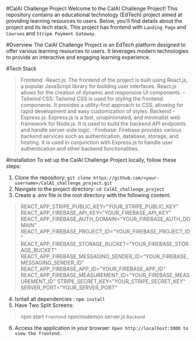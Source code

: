 #CalAI Challenge Project
Welcome to the CalAI Challenge Project! This repository contains an educational technology (EdTech) project aimed at providing learning resources to users. Below, you'll find details about the project and its tech stack.
This project has frontend with `Landing Page` and `Courses` and `Stripe Payment Gateway`.

#Overview
The CalAI Challenge Project is an EdTech platform designed to offer various learning resources to users. It leverages modern technologies to provide an interactive and engaging learning experience.

#Tech Stack
> Frontend
 -React.js: The frontend of the project is built using React.js, a popular JavaScript library for building user interfaces. React.js allows for the creation of dynamic and responsive UI components.
-Tailwind CSS: Tailwind CSS is used for styling the frontend components. It provides a utility-first approach to CSS, allowing for rapid development and easy customization of styles.
> Backend
-Express.js: Express.js is a fast, unopinionated, and minimalist web framework for Node.js. It is used to build the backend API endpoints and handle server-side logic.
-Firebase: Firebase provides various backend services such as authentication, database, storage, and hosting. It is used in conjunction with Express.js to handle user authentication and other backend functionalities.

#Installation
To set up the CalAI Challenge Project locally, follow these steps:
1. Clone the repository: `git clone https://github.com/<your-username>/CalAI_challenge_project.git`
2. Navigate to the project directory: `cd CalAI_challenge_project`
3. Create a .env file in the root directory with the following content: 
> REACT_APP_STRIPE_PUBLIC_KEY="YOUR_STRIPE_PUBLIC_KEY"
REACT_APP_FIREBASE_API_KEY="YOUR_FIREBASE_API_KEY"
REACT_APP_FIREBASE_AUTH_DOMAIN="YOUR_FIREBASE_AUTH_DOMAIN"
REACT_APP_FIREBASE_PROJECT_ID="YOUR_FIREBASE_PROJECT_ID"
REACT_APP_FIREBASE_STORAGE_BUCKET="YOUR_FIREBASE_STORAGE_BUCKET"
REACT_APP_FIREBASE_MESSAGING_SENDER_ID="YOUR_FIREBASE_MESSAGING_SENDER_ID"
REACT_APP_FIREBASE_APP_ID="YOUR_FIREBASE_APP_ID"
REACT_APP_FIREBASE_MEASUREMENT_ID="YOUR_FIREBASE_MEASUREMENT_ID"
STRIPE_SECRET_KEY="YOUR_STRIPE_SECRET_KEY"
SERVER_PORT="YOUR_SERVER_PORT"
4. Isntall all dependencies : `npm install`
5. Have Two Split Screens:
> npm start `Frontend`
> npm/nodemon server.js `Backend`
6. Access the application in your browser: `Open http://localhost:3000 to view the frontend.`
